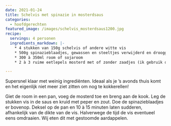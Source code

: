 ```yaml
---
date: 2021-01-24
title: Schelvis met spinazie in mosterdsaus
categories:
  - hoofdgerechten
featured_image: /images/schelvis_mosterdsaus1200.jpg
recipe:
  servings: 4 personen
  ingredients_markdown: |-
    * 4 stukken van 150g schelvis of andere witte vis
    * 500g spinazieblaadjes, gewassen en steeltjes verwijderd en drooggedept
    * 300 à 350ml room of sojaroom
    * 2 à 3 ruime eetlepels mosterd met of zonder zaadjes (ik gebruik de helft van beide soorten mosterd)

---
```

Supersnel klaar met weinig ingrediënten. Ideaal als je ’s avonds thuis komt en het eigenlijk niet meer ziet zitten om nog te kokkerellen!

<!--more-->

Giet de room in een pan, voeg de mosterd toe en breng aan de kook. Leg de stukken vis in de saus en kruid met peper en zout. Doe de spinazieblaadjes er bovenop.
Deksel op de pan en 10 à 15 minuten laten sudderen, afhankelijk van de dikte van de vis.
Halverwege de tijd de vis eventueel eens omdraaien.
Wij eten dit met gestoomde aardappelen.



